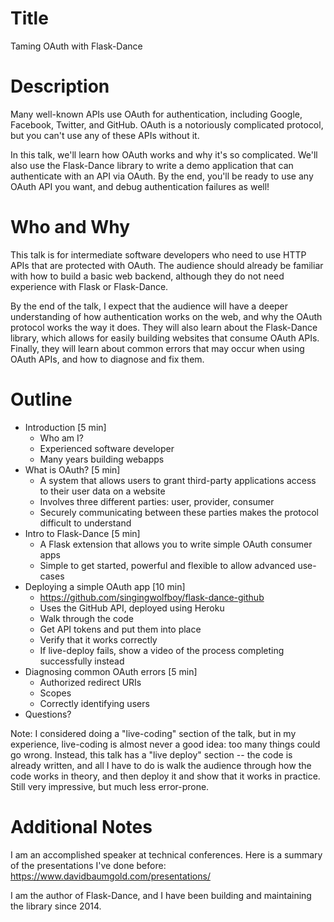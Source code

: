 # Title

Taming OAuth with Flask-Dance

# Description

Many well-known APIs use OAuth for authentication, including Google, Facebook,
Twitter, and GitHub. OAuth is a notoriously complicated protocol, but you
can't use any of these APIs without it.

In this talk, we'll learn how OAuth works and why it's so complicated.
We'll also use the Flask-Dance library to write a demo application that
can authenticate with an API via OAuth. By the end, you'll be ready to
use any OAuth API you want, and debug authentication failures as well!

# Who and Why

This talk is for intermediate software developers who need to use HTTP APIs
that are protected with OAuth. The audience should already be familiar
with how to build a basic web backend, although they do not need experience
with Flask or Flask-Dance.

By the end of the talk, I expect that the audience will have a deeper
understanding of how authentication works on the web, and why the OAuth protocol
works the way it does. They will also learn about the Flask-Dance library,
which allows for easily building websites that consume OAuth APIs.
Finally, they will learn about common errors that may occur when using OAuth
APIs, and how to diagnose and fix them.

# Outline

- Introduction [5 min]
  - Who am I?
  - Experienced software developer
  - Many years building webapps
- What is OAuth? [5 min]
  - A system that allows users to grant third-party applications access to
    their user data on a website
  - Involves three different parties: user, provider, consumer
  - Securely communicating between these parties makes the protocol difficult
    to understand
- Intro to Flask-Dance [5 min]
  - A Flask extension that allows you to write simple OAuth consumer apps
  - Simple to get started, powerful and flexible to allow advanced use-cases
- Deploying a simple OAuth app [10 min]
  - https://github.com/singingwolfboy/flask-dance-github
  - Uses the GitHub API, deployed using Heroku
  - Walk through the code
  - Get API tokens and put them into place
  - Verify that it works correctly
  - If live-deploy fails, show a video of the process completing successfully instead
- Diagnosing common OAuth errors [5 min]
  - Authorized redirect URIs
  - Scopes
  - Correctly identifying users
- Questions?

Note: I considered doing a "live-coding" section of the talk, but in my experience, live-coding is almost never a good idea: too many things could go wrong. Instead, this talk has a "live deploy" section -- the code is already written, and all I have to do is walk the audience through how the code works in theory, and then deploy it and show that it works in practice. Still very impressive, but much less error-prone.


# Additional Notes

I am an accomplished speaker at technical conferences. Here is a summary of the presentations I've done before: https://www.davidbaumgold.com/presentations/

I am the author of Flask-Dance, and I have been building and maintaining the
library since 2014.
